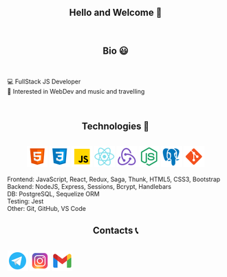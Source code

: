 <h2 align=center>Hello and Welcome 👋</h2>
<br>
<h2 align=center>Bio 😃</h2>
<br>
<p center>
💻 FullStack JS Developer<br>
👀 Interested in WebDev and music and travelling<br>
</p>
<br>
<h2 align=center>Technologies 🔧 </h2>
<br>
<div align=center>
  <a href='#'><img src='/img/icons8-html-5-48.png'></img></a>
  <a href='#'><img src='/img/icons8-css3-48.png'></img></a>
  <a href='#'><img src='/img/icons8-javascript-48.png'></img></a>
  <a href='#'><img src='/img/icons8-react-native-48.png'></img></a>
  <a href='#'><img src='/img/icons8-redux-48.png'></img></a>
  <a href='#'><img src='/img/icons8-node-js-48.png'></img></a>
  <a href='#'><img src='/img/icons8-postgresql-48.png'></img></a>
  <a href='#'><img src='/img/icons8-git-48.png'></img></a>
</div>
<br>
<span>Frontend: JavaScript, React, Redux, Saga, Thunk, HTML5, CSS3, Bootstrap</span></br>
<span>Backend: NodeJS, Express, Sessions, Bcrypt, Handlebars</span></br>
<span>DB: PostgreSQL, Sequelize ORM</span></br>
<span>Testing: Jest</span></br>
<span>Other: Git, GitHub, VS Code</span></br>
<h2 align=center>Contacts 📞</h2>
<br>
<div>
  <a href='t.me/Denis_boku'><img src='/img/icons8-telegram-app-48.png'></img></a>
  <a href='instagram.com/denni_bk'><img src='/img/icons8-instagram-48.png'></img></a>
  <a href='mailto:bokudenis065@gmail.com'><img src='/img/icons8-gmail-48.png'></img></a>
</div>

